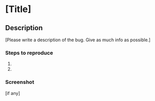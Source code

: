 # [Title]

## Description

[Please write a description of the bug. Give as much info as possible.]

### Steps to reproduce

1.
2.

### Screenshot

[if any]
